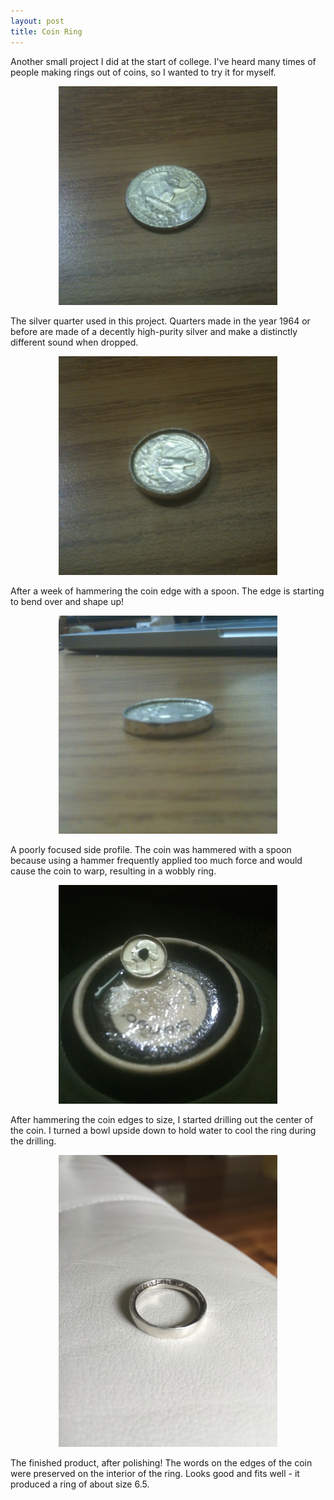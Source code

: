 ```yaml
---
layout: post
title: Coin Ring
---
```


Another small project I did at the start of college. I've heard many times of people making rings out of coins, so I wanted to try it for myself.

<center><img src="/images/coin-ring-1.jpg" width="350"></center>

The silver quarter used in this project. Quarters made in the year 1964 or before are made of a decently high-purity silver and make a distinctly different sound when dropped.

<center><img src="/images/coin-ring-2.jpg" width="350"></center>

After a week of hammering the coin edge with a spoon. The edge is starting to bend over and shape up!

<center><img src="/images/coin-ring-3.jpg" width="350"></center>

A poorly focused side profile. The coin was hammered with a spoon because using a hammer frequently applied too much force and would cause the coin to warp, resulting in a wobbly ring.

<center><img src="/images/coin-ring-4.jpg" width="350"></center>

After hammering the coin edges to size, I started drilling out the center of the coin. I turned a bowl upside down to hold water to cool the ring during the drilling.

<center><img src="/images/coin-ring-5.jpg" width="350"></center>

The finished product, after polishing! The words on the edges of the coin were preserved on the interior of the ring. Looks good and fits well - it produced a ring of about size 6.5.